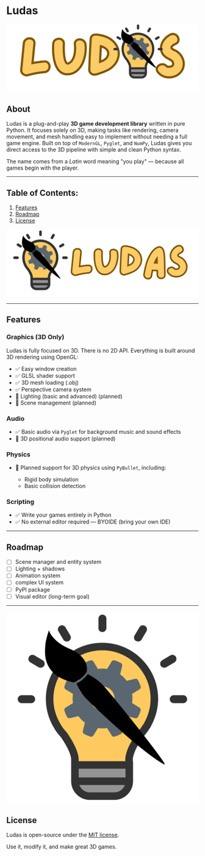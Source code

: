 # Ludas

![Logo with replaced A](https://github.com/XTCooper11/Ludas/blob/main/images/Ludas-replacedA.png)

## About

Ludas is a plug-and-play **3D game development library** written in pure Python. It focuses solely on 3D, making tasks like rendering, camera movement, and mesh handling easy to implement without needing a full game engine. Built on top of `ModernGL`, `Pyglet`, and `NumPy`, Ludas gives you direct access to the 3D pipeline with simple and clean Python syntax.

The name comes from a *Latin* word meaning "you play" — because all games begin with the player.

---

## Table of Contents:

1. [Features](#features)
2. [Roadmap](#roadmap)
3. [License](#license)

![Logo separated](https://github.com/XTCooper11/Ludas/blob/main/images/logo%20and%20text%20seperated.png)

---

## Features

### Graphics (3D Only)

Ludas is fully focused on 3D. There is no 2D API. Everything is built around 3D rendering using OpenGL:

* ✅ Easy window creation
* ✅ GLSL shader support
* ✅ 3D mesh loading (.obj)
* ✅ Perspective camera system
* 🚧 Lighting (basic and advanced) (planned)
* 🚧 Scene management (planned)

### Audio

* ✅ Basic audio via `Pyglet` for background music and sound effects
* 🚧 3D positional audio support (planned)

### Physics

* 🚧 Planned support for 3D physics using `PyBullet`, including:

  * Rigid body simulation
  * Basic collision detection

### Scripting

* ✅ Write your games entirely in Python
* ✅ No external editor required — BYOIDE (bring your own IDE)

---

## Roadmap

* [ ] Scene manager and entity system
* [ ] Lighting + shadows
* [ ] Animation system
* [ ] complex UI system
* [ ] PyPI package
* [ ] Visual editor (long-term goal)

---

![1:1 Logo](https://github.com/XTCooper11/Ludas/blob/main/images/1%3A1%20Logo.png)

## License

Ludas is open-source under the [MIT license](https://github.com/XTCooper11/Ludas/blob/main/LICENSE).

Use it, modify it, and make great 3D games.
